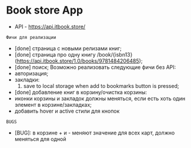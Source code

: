 # Book store App

- API -  https://api.itbook.store/

```Фичи для реализации```
- [done] страница с новыми релизами книг;
- [done] страница про одну книгу /book/{isbn13} (https://api.itbook.store/1.0/books/9781484206485);
- [done] поиск;
Возможно реализовать следующие фичи без API:
- авторизация;
- закладки:
  1. save to local storage when add to bookmarks button is pressed; 
- [done] добавление книг в корзину/очистка корзины:
- иконки корзины и закладок должны меняться, если есть хоть один элемент в корзине/закладках;
- добавить hover и active стили для кнопок

```BUGS```
- [BUG]: в корзине + и - меняют значение для всех карт, должно меняться для одной
